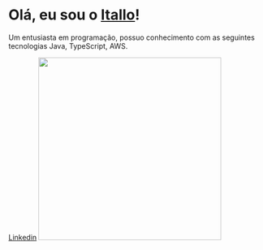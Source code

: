 # Olá, eu sou o [Itallo](https://github.com/Itallodavid)!
Um entusiasta em programação, possuo conhecimento com as seguintes tecnologias Java, TypeScript, AWS.

[Linkedin](https://www.linkedin.com/in/itallodavid/)
<image src="/assets/test.svg" width="360" />